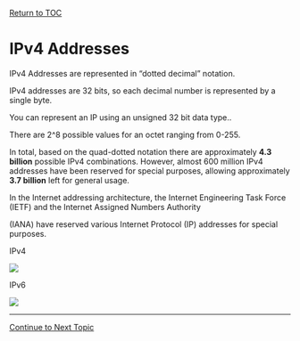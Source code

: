 <a href="https://github.com/CyberTrainingUSAF/08-Network-Programming/blob/master/00-Table-of-Contents.md" rel="Return to TOC"> Return to TOC </a>

# IPv4 Addresses

IPv4 Addresses are represented in “dotted decimal” notation.

IPv4 addresses are 32 bits, so each decimal number is represented by a single byte.

You can represent an IP using an unsigned 32 bit data type..

There are 2^8 possible values for an octet ranging from 0-255.

In total, based on the quad-dotted notation there are approximately **4.3 billion** possible IPv4 combinations. However, almost 600 million IPv4 addresses have been reserved for special purposes, allowing approximately **3.7 billion** left for general usage.

In the Internet addressing architecture, the Internet Engineering Task Force \(IETF\) and the Internet Assigned Numbers Authority

\(IANA\) have reserved various Internet Protocol \(IP\) addresses for special purposes.

IPv4

![](../.gitbook/assets/ipv4.PNG)

IPv6

![](../.gitbook/assets/ipv6.PNG)

---
<a href="https://github.com/CyberTrainingUSAF/08-Network-Programming/blob/master/05-osi-layer-3/ipv4-address-classes.md" > Continue to Next Topic </a>
